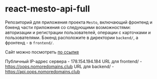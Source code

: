 # react-mesto-api-full
Репозиторий для приложения проекта `Mesto`, включающий фронтенд и бэкенд части приложения со следующими возможностями: авторизации и регистрации пользователей, операции с карточками и пользователями. Бэкенд расположите в директории `backend/`, а фронтенд - в `frontend/`. 
  
Сайт можно посмотреть [по ссылке](https://oops.nomoredomains.club)

Публичный IP-адрес сервера - 178.154.194.184
URL для frontend/ - https://oops.nomoredomains.club
URL для backend/ - https://api.oops.nomoredomains.club
